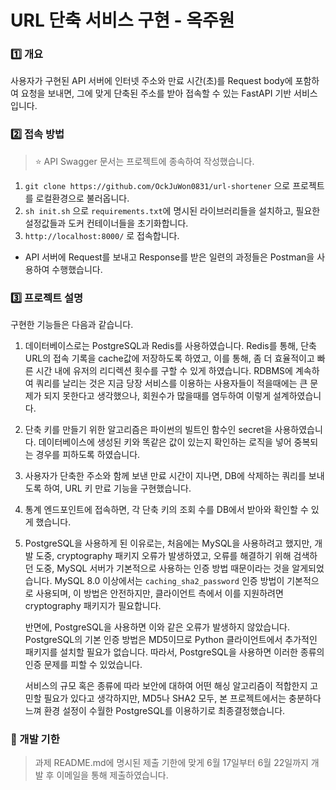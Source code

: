 # URL 단축 서비스 구현 - 옥주원

### 1️⃣ 개요

사용자가 구현된 API 서버에 인터넷 주소와 만료 시간(초)를 Request body에 포함하여 요청을 보내면, 그에 맞게 단축된 주소를 받아 접속할 수 있는 FastAPI 기반 서비스입니다.

### 2️⃣ 접속 방법

> ⭐️ API Swagger 문서는 프로젝트에 종속하여 작성했습니다.

1. `git clone https://github.com/OckJuWon0831/url-shortener` 으로 프로젝트를 로컬환경으로 불러옵니다.
2. `sh init.sh` 으로 `requirements.txt`에 명시된 라이브러리들을 설치하고, 필요한 설정값들과 도커 컨테이너들을 초기화합니다.
3. `http://localhost:8000/` 로 접속합니다.

- API 서버에 Request를 보내고 Response를 받은 일련의 과정들은 Postman을 사용하여 수행했습니다.

### 3️⃣ 프로젝트 설명

구현한 기능들은 다음과 같습니다.

1. 데이터베이스로는 PostgreSQL과 Redis를 사용하였습니다. Redis를 통해, 단축 URL의 접속 기록을 cache값에 저장하도록 하였고, 이를 통해, 좀 더 효율적이고 빠른 시간 내에 유저의 리디렉션 횟수를 구할 수 있게 하였습니다. RDBMS에 계속하여 쿼리를 날리는 것은 지금 당장 서비스를 이용하는 사용자들이 적을때에는 큰 문제가 되지 못한다고 생각했으나, 회원수가 많을때를 염두하여 이렇게 설계하였습니다.

2. 단축 키를 만들기 위한 알고리즘은 파이썬의 빌트인 함수인 secret을 사용하였습니다. 데이터베이스에 생성된 키와 똑같은 값이 있는지 확인하는 로직을 넣어 중복되는 경우를 피하도록 하였습니다.

3. 사용자가 단축한 주소와 함께 보낸 만료 시간이 지나면, DB에 삭제하는 쿼리를 보내도록 하여, URL 키 만료 기능을 구현했습니다.

4. 통계 엔드포인트에 접속하면, 각 단축 키의 조회 수를 DB에서 받아와 확인할 수 있게 했습니다.

5. PostgreSQL을 사용하게 된 이유로는, 처음에는 MySQL을 사용하려고 했지만, 개발 도중, cryptography 패키지 오류가 발생하였고, 오류를 해결하기 위해 검색하던 도중, MySQL 서버가 기본적으로 사용하는 인증 방법 때문이라는 것을 알게되었습니다. MySQL 8.0 이상에서는 `caching_sha2_password` 인증 방법이 기본적으로 사용되며, 이 방법은 안전하지만, 클라이언트 측에서 이를 지원하려면 cryptography 패키지가 필요합니다.

   반면에, PostgreSQL을 사용하면 이와 같은 오류가 발생하지 않았습니다. PostgreSQL의 기본 인증 방법은 MD5이므로 Python 클라이언트에서 추가적인 패키지를 설치할 필요가 없습니다. 따라서, PostgreSQL을 사용하면 이러한 종류의 인증 문제를 피할 수 있었습니다.

   서비스의 규모 혹은 종류에 따라 보안에 대하여 어떤 해싱 알고리즘이 적합한지 고민할 필요가 있다고 생각하지만, MD5나 SHA2 모두, 본 프로젝트에서는 충분하다 느껴 환경 설정이 수월한 PostgreSQL를 이용하기로 최종결정했습니다.

### 🚀 개발 기한

> 과제 README.md에 명시된 제출 기한에 맞게 6월 17일부터 6월 22일까지 개발 후 이메일을 통해 제출하였습니다.

